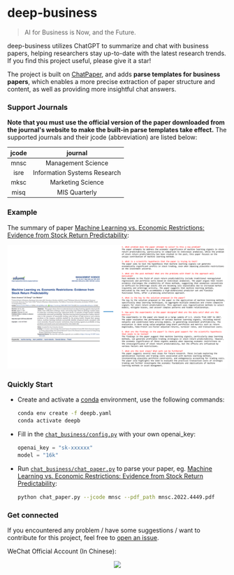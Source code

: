 # deep-business

> AI for Business is Now, and the Future.

deep-business utilizes ChatGPT to summarize and chat with business papers, helping researchers stay up-to-date with the latest research trends. If you find this project useful, please give it a star!

The project is built on [ChatPaper](https://github.com/kaixindelele/ChatPaper), and adds **parse templates for business papers**, which enables a more precise extraction of paper structure and content, as well as providing more insightful chat answers.

### Support Journals
**Note that you must use the official version of the paper downloaded from the journal's website to make the built-in parse templates take effect.** The supported journals and their jcode (abbreviation) are listed below:

| jcode |            journal           |
|:-----:|:----------------------------:|
|  mnsc |      Management Science      |
|  isre | Information Systems Research |
|  mksc |       Marketing Science      |
|  misq |         MIS Quarterly        |

### Example
The summary of paper [Machine Learning vs. Economic Restrictions: Evidence from Stock Return Predictability](https://pubsonline.informs.org/doi/abs/10.1287/mnsc.2022.4449):

![](./figs/example.png)


### Quickly Start
* Create and activate a [conda](https://docs.conda.io/en/latest/miniconda.html) environment, use the following commands:
    ```bash
    conda env create -f deepb.yaml
    conda activate deepb
    ```

* Fill in the [`chat_business/config.py`](chat_business/config.py) with your own openai_key:
    ```python
    openai_key = "sk-xxxxxx"
    model = "16k"
    ```

* Run [`chat_business/chat_paper.py`](chat_business\chat_paper.py) to parse your paper, eg. [Machine Learning vs. Economic Restrictions: Evidence from Stock Return Predictability](https://pubsonline.informs.org/doi/abs/10.1287/mnsc.2022.4449):
    ```bash
    python chat_paper.py --jcode mnsc --pdf_path mnsc.2022.4449.pdf
    ```

### Get connected
If you encountered any problem / have some suggestions / want to contribute for this project, feel free to [open an issue](https://github.com/sangyx/deep-business/issues/new/choose).

WeChat Official Account (In Chinese):
<html>
    <div align=center>
        <img src="./figs/oa.png" style="max-width: 50%;"/>
    </div>
</html>
